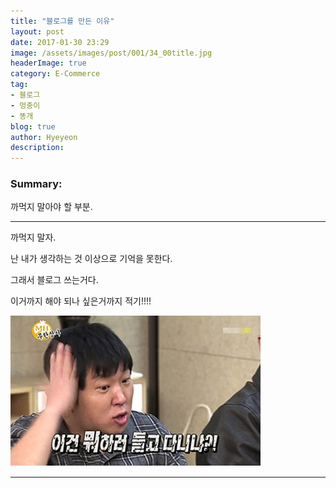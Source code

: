 ```yaml
---
title: "블로그를 만든 이유"
layout: post
date: 2017-01-30 23:29
image: /assets/images/post/001/34_00title.jpg
headerImage: true
category: E-Commerce
tag:
- 블로그
- 멍충이
- 똥개
blog: true
author: Hyeyeon
description:
---
```


### Summary:

까먹지 말아야 할 부분.

---

까먹지 말자.

난 내가 생각하는 것 이상으로 기억을 못한다.

그래서 블로그 쓰는거다.

이거까지 해야 되나 싶은거까지 적기!!!!

![](/assets/images/post/001/34_00title.jpg)

---
